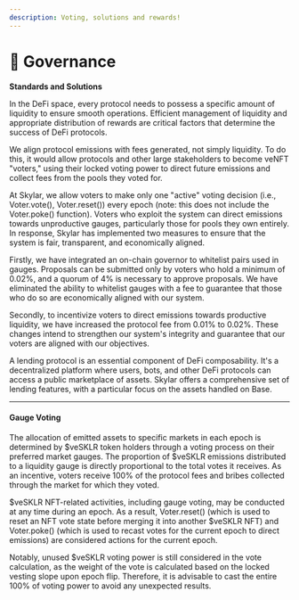 ```yaml
---
description: Voting, solutions and rewards!
---
```


# 👐 Governance

**Standards and Solutions**

In the DeFi space, every protocol needs to possess a specific amount of liquidity to ensure smooth operations. Efficient management of liquidity and appropriate distribution of rewards are critical factors that determine the success of DeFi protocols.

We align protocol emissions with fees generated, not simply liquidity. To do this, it would allow protocols and other large stakeholders to become veNFT "voters," using their locked voting power to direct future emissions and collect fees from the pools they voted for.

At Skylar, we allow voters to make only one "active" voting decision (i.e., Voter.vote(), Voter.reset()) every epoch (note: this does not include the Voter.poke() function). Voters who exploit the system can direct emissions towards unproductive gauges, particularly those for pools they own entirely. In response, Skylar has implemented two measures to ensure that the system is fair, transparent, and economically aligned.

Firstly, we have integrated an on-chain governor to whitelist pairs used in gauges. Proposals can be submitted only by voters who hold a minimum of 0.02%, and a quorum of 4% is necessary to approve proposals. We have eliminated the ability to whitelist gauges with a fee to guarantee that those who do so are economically aligned with our system.

Secondly, to incentivize voters to direct emissions towards productive liquidity, we have increased the protocol fee from 0.01% to 0.02%. These changes intend to strengthen our system's integrity and guarantee that our voters are aligned with our objectives.

A lending protocol is an essential component of DeFi composability. It's a decentralized platform where users, bots, and other DeFi protocols can access a public marketplace of assets. Skylar offers a comprehensive set of lending features, with a particular focus on the assets handled on Base.

***

#### Gauge Voting

The allocation of emitted assets to specific markets in each epoch is determined by $veSKLR token holders through a voting process on their preferred market gauges. The proportion of $veSKLR emissions distributed to a liquidity gauge is directly proportional to the total votes it receives. As an incentive, voters receive 100% of the protocol fees and bribes collected through the market for which they voted.

$veSKLR NFT-related activities, including gauge voting, may be conducted at any time during an epoch. As a result, Voter.reset() (which is used to reset an NFT vote state before merging it into another $veSKLR NFT) and Voter.poke() (which is used to recast votes for the current epoch to direct emissions) are considered actions for the current epoch.

Notably, unused $veSKLR voting power is still considered in the vote calculation, as the weight of the vote is calculated based on the locked vesting slope upon epoch flip. Therefore, it is advisable to cast the entire 100% of voting power to avoid any unexpected results.
